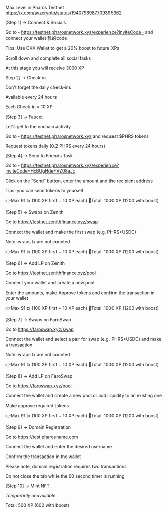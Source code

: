  Max Level in Pharos Testnet https://x.com/avzcrypto/status/1940798987709395362

 [Step 1]  → Connect & Socials  

Go to - https://testnet.pharosnetwork.xyz/experience?inviteCode= and connect your wallet   我的code

Tips: Use OKX Wallet to get a 20% boost to future XPs  

Scroll down and complete all social tasks  

At this stage you will receive 3000 XP

Step 2]  → Check-in

Don't forget the daily check-ins

Available every 24 hours

Each Check-in = 10 XP


[Step 3]  → Faucet

Let's get to the onchain activity

Go to -  https://testnet.pharosnetwork.xyz and request $PHRS tokens


Request tokens daily (0.2 PHRS every 24 hours)

[Step 4]  → Send to Friends Task

Go to - https://testnet.pharosnetwork.xyz/experience?inviteCode=HxBUgHdeFVZ08aJc

Click on the “Send” button, enter the amount and the recipient address

Tips: you can send tokens to yourself

👉Max 91 tx (100 XP first + 10 XP each)
🎯Total: 1000 XP (1200 with boost)

[Step 5]  → Swaps on Zenith

Go to https://testnet.zenithfinance.xyz/swap

Connect the wallet and make the first swap (e.g. PHRS>USDC)

Note: wraps tx are not counted

👉Max 91 tx (100 XP first + 10 XP each)
🎯Total: 1000 XP (1200 with boost)


[Step 6]  → Add LP on Zenith

Go to https://testnet.zenithfinance.xyz/pool

Connect your wallet and create a new pool

Enter the amounts, make Approve tokens and confirm the transaction in your wallet

👉Max 91 tx (100 XP first + 10 XP each)
🎯Total: 1000 XP (1200 with boost)


[Step 7]  → Swaps on FaroSwap

Go to https://faroswap.xyz/swap

Connect the wallet and select a pair for swap (e.g. PHRS>USDC) and make a transaction

Note: wraps tx are not counted

👉Max 91 tx (100 XP first + 10 XP each)
🎯Total: 1000 XP (1200 with boost)

[Step 8]  → Add LP on FaroSwap

Go to https://faroswap.xyz/pool

Connect the wallet and create a new pool or add liquidity to an existing one

Make approve required tokens

👉Max 91 tx (100 XP first + 10 XP each)
🎯Total: 1000 XP (1200 with boost)

[Step 9]  → Domain Registration

Go to https://test.pharosname.com

Connect the wallet and enter the desired username

Confirm the transaction in the wallet

Please note, domain registration requires two transactions

Do not close the tab while the 60 second timer is running


[Step 10]  → Mint NFT

*Temporarily unavailable*

Total: 500 XP (600 with boost)
